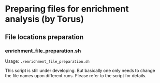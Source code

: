 # Preparing files for enrichment analysis (by Torus)

## File locations preparation

### enrichment_file_preparation.sh

Usage: `./enrichment_file_preparation.sh`

This script is still under developing. But basically one only needs to change the file names upon different runs. Please refer to the script for details.

